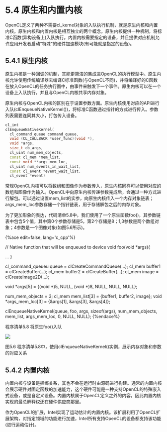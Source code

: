 # 5.4 原生和内置内核

OpenCL定义了两种不需要cl_kernel对象的入队执行机制，就是原生内核和内置内核。原生内核和内置内核是相互独立的两个概念。原生内核提供一种机制，将标准C函数(异构设备上)入队执行。内置内核需要指定的设备，并且提供对应机制允许应用开发者启动"特殊"的硬件加速模块(有可能就是指定的设备)。

## 5.4.1 原生内核

原生内核是一种回调的机制，其能更简洁的集成进OpenCL的执行模型中。原生内核允许使用传统编译器去编译C标准函数(与OpenCL不同)，并将编译好的C函数在放入OpenCL的任务执行图中，由事件来触发下一个事件。原生内核可以在一个设备上入队执行，并且与OpenCL内核共享内存对象。

原生内核与OpenCL内核的区别在于设置参数方面。原生内核使用对应的API进行入队(clEnqueueNativeKernel())，将标准C函数通过指针的方式进行传入。参数列表需要连同其大小，打包传入设备。

```c++
cl_int
clEnqueueNativeKernel(
  cl_command_queue command_queue,
  void (CL_CALLBACK *user_func)(void *),
  void *args,
  size_t cb_args,
  cl_uint num_mem_objects,
  const cl_mem *mem_list,
  const void **args_mem_loc,
  cl_uint num_events_in_wait_list,
  const cl_event *event_wait_list,
  cl_event *event)
```

常规OpenCL内核可以将数组和图像作为参数传入，原生内核同样可以使用对应的数组和图像作为输入。OpenCL中向原生内核传递参数完成后，会通过一种方式进行解包。可以通过设置mem_list的实参，向原生内核传入一个内存对象链表；args_mem_loc参数存储一个指针链表，用于存储解包之后的内存对象。

为了更加形象的表达，代码清单5.8中，我们使用了一个原生函数foo()，其参数链表中包含5个值，其中第0个参数存储是5，第2个存储是8；1,3参数是两个数组对象；4参数是一个图像对象(如图5.6所示)。

{%ace edit=false, lang='c_cpp'%}

// Native function that will be enqueued to device
void foo(void *args){

  ...
}

cl_command_queueu queue = clCreateCommandQueue(...);
cl_mem buffer1 = clCreateBuffer(...);
cl_mem buffer2 = clCreateBuffer(...);
cl_mem image = clCreateImage2D(...);

void *args[5] = {(void *)5, NULL, (void *)8, NULL, NULL, NULL};

num_mem_objects = 3;
cl_mem mem_list[3] = {buffer1, buffer2, image};
void *args_mem_loc[3] = {&args[1], &args[3], &args[4]};

clEnqueueNativeKernel(queue, foo, args, sizeof(args), num_mem_objects, mem_list, args_mem_loc, 0, NULL, NULL);
{%endace%}

程序清单5.8 将原生foo()入队

![](../../images/chapter5/5-6.png)

图5.6 程序清单5.8中，使用clEnqueueNativeKernel()实例，展示内存对象和参数的对应关系

## 5.4.2 内置内核

内置内核与设备是捆绑关系，其也不会在运行时由源码进行构建。通常的内置内核会展示硬件对固定函数的加速能力，这个硬件可能是一种支持OpenCL的特殊嵌入式设备，或是自定义设备。内置内核属于OpenCL定义之外的内容，因此内置内核实现的最总解释权还在硬件供应商那里。

作为OpenCL的扩展，Intel实现了运动估计的内置内核。该扩展利用了OpenCL扩展架构，对指定领域的功能进行加速，Intel所有支持OpenCL的设备都支持该功能(进行运动估计)。